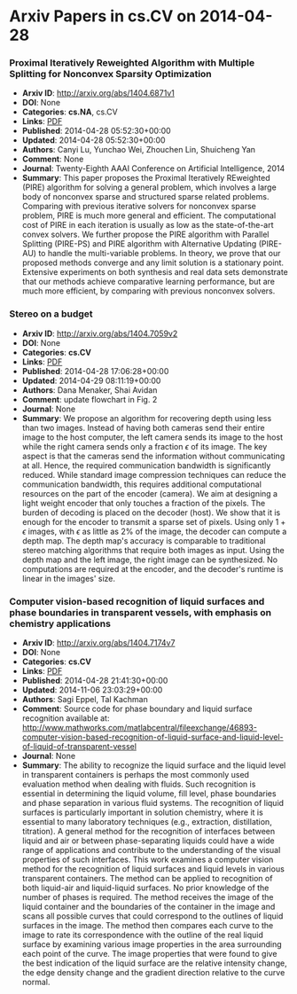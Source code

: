 # Arxiv Papers in cs.CV on 2014-04-28
### Proximal Iteratively Reweighted Algorithm with Multiple Splitting for Nonconvex Sparsity Optimization
- **Arxiv ID**: http://arxiv.org/abs/1404.6871v1
- **DOI**: None
- **Categories**: **cs.NA**, cs.CV
- **Links**: [PDF](http://arxiv.org/pdf/1404.6871v1)
- **Published**: 2014-04-28 05:52:30+00:00
- **Updated**: 2014-04-28 05:52:30+00:00
- **Authors**: Canyi Lu, Yunchao Wei, Zhouchen Lin, Shuicheng Yan
- **Comment**: None
- **Journal**: Twenty-Eighth AAAI Conference on Artificial Intelligence, 2014
- **Summary**: This paper proposes the Proximal Iteratively REweighted (PIRE) algorithm for solving a general problem, which involves a large body of nonconvex sparse and structured sparse related problems. Comparing with previous iterative solvers for nonconvex sparse problem, PIRE is much more general and efficient. The computational cost of PIRE in each iteration is usually as low as the state-of-the-art convex solvers. We further propose the PIRE algorithm with Parallel Splitting (PIRE-PS) and PIRE algorithm with Alternative Updating (PIRE-AU) to handle the multi-variable problems. In theory, we prove that our proposed methods converge and any limit solution is a stationary point. Extensive experiments on both synthesis and real data sets demonstrate that our methods achieve comparative learning performance, but are much more efficient, by comparing with previous nonconvex solvers.



### Stereo on a budget
- **Arxiv ID**: http://arxiv.org/abs/1404.7059v2
- **DOI**: None
- **Categories**: **cs.CV**
- **Links**: [PDF](http://arxiv.org/pdf/1404.7059v2)
- **Published**: 2014-04-28 17:06:28+00:00
- **Updated**: 2014-04-29 08:11:19+00:00
- **Authors**: Dana Menaker, Shai Avidan
- **Comment**: update flowchart in Fig. 2
- **Journal**: None
- **Summary**: We propose an algorithm for recovering depth using less than two images. Instead of having both cameras send their entire image to the host computer, the left camera sends its image to the host while the right camera sends only a fraction $\epsilon$ of its image. The key aspect is that the cameras send the information without communicating at all. Hence, the required communication bandwidth is significantly reduced.   While standard image compression techniques can reduce the communication bandwidth, this requires additional computational resources on the part of the encoder (camera). We aim at designing a light weight encoder that only touches a fraction of the pixels. The burden of decoding is placed on the decoder (host).   We show that it is enough for the encoder to transmit a sparse set of pixels. Using only $1+\epsilon$ images, with $\epsilon$ as little as 2% of the image, the decoder can compute a depth map. The depth map's accuracy is comparable to traditional stereo matching algorithms that require both images as input. Using the depth map and the left image, the right image can be synthesized. No computations are required at the encoder, and the decoder's runtime is linear in the images' size.



### Computer vision-based recognition of liquid surfaces and phase boundaries in transparent vessels, with emphasis on chemistry applications
- **Arxiv ID**: http://arxiv.org/abs/1404.7174v7
- **DOI**: None
- **Categories**: **cs.CV**
- **Links**: [PDF](http://arxiv.org/pdf/1404.7174v7)
- **Published**: 2014-04-28 21:41:30+00:00
- **Updated**: 2014-11-06 23:03:29+00:00
- **Authors**: Sagi Eppel, Tal Kachman
- **Comment**: Source code for phase boundary and liquid surface recognition
  available at:
  http://www.mathworks.com/matlabcentral/fileexchange/46893-computer-vision-based-recognition-of-liquid-surface-and-liquid-level-of-liquid-of-transparent-vessel
- **Journal**: None
- **Summary**: The ability to recognize the liquid surface and the liquid level in transparent containers is perhaps the most commonly used evaluation method when dealing with fluids. Such recognition is essential in determining the liquid volume, fill level, phase boundaries and phase separation in various fluid systems. The recognition of liquid surfaces is particularly important in solution chemistry, where it is essential to many laboratory techniques (e.g., extraction, distillation, titration). A general method for the recognition of interfaces between liquid and air or between phase-separating liquids could have a wide range of applications and contribute to the understanding of the visual properties of such interfaces. This work examines a computer vision method for the recognition of liquid surfaces and liquid levels in various transparent containers. The method can be applied to recognition of both liquid-air and liquid-liquid surfaces. No prior knowledge of the number of phases is required. The method receives the image of the liquid container and the boundaries of the container in the image and scans all possible curves that could correspond to the outlines of liquid surfaces in the image. The method then compares each curve to the image to rate its correspondence with the outline of the real liquid surface by examining various image properties in the area surrounding each point of the curve. The image properties that were found to give the best indication of the liquid surface are the relative intensity change, the edge density change and the gradient direction relative to the curve normal.



